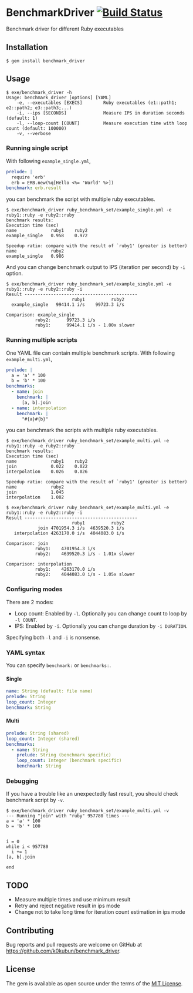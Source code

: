 # BenchmarkDriver [![Build Status](https://travis-ci.org/k0kubun/benchmark_driver.svg?branch=master)](https://travis-ci.org/k0kubun/benchmark_driver)

Benchmark driver for different Ruby executables

## Installation

    $ gem install benchmark_driver

## Usage

```
$ exe/benchmark_driver -h
Usage: benchmark_driver [options] [YAML]
    -e, --executables [EXECS]        Ruby executables (e1::path1; e2::path2; e3::path3;...)
    -i, --ips [SECONDS]              Measure IPS in duration seconds (default: 1)
    -l, --loop-count [COUNT]         Measure execution time with loop count (default: 100000)
    -v, --verbose
```

### Running single script

With following `example_single.yml`,

```yml
prelude: |
  require 'erb'
  erb = ERB.new(%q[Hello <%= 'World' %>])
benchmark: erb.result
```

you can benchmark the script with multiple ruby executables.

```
$ exe/benchmark_driver ruby_benchmark_set/example_single.yml -e ruby1::ruby -e ruby2::ruby
benchmark results:
Execution time (sec)
name             ruby1    ruby2
example_single   0.958    0.972

Speedup ratio: compare with the result of `ruby1' (greater is better)
name             ruby2
example_single   0.986
```

And you can change benchmark output to IPS (iteration per second) by `-i` option.

```
$ exe/benchmark_driver ruby_benchmark_set/example_single.yml -e ruby1::ruby -e ruby2::ruby -i
Result -------------------------------------------
                         ruby1          ruby2
  example_single   99414.1 i/s    99723.3 i/s

Comparison: example_single
           ruby2:      99723.3 i/s
           ruby1:      99414.1 i/s - 1.00x slower
```

### Running multiple scripts

One YAML file can contain multiple benchmark scripts.
With following `example_multi.yml`,

```yml
prelude: |
  a = 'a' * 100
  b = 'b' * 100
benchmarks:
  - name: join
    benchmark: |
      [a, b].join
  - name: interpolation
    benchmark: |
      "#{a}#{b}"
```

you can benchmark the scripts with multiple ruby executables.

```
$ exe/benchmark_driver ruby_benchmark_set/example_multi.yml -e ruby1::ruby -e ruby2::ruby
benchmark results:
Execution time (sec)
name             ruby1    ruby2
join             0.022    0.022
interpolation    0.026    0.026

Speedup ratio: compare with the result of `ruby1' (greater is better)
name             ruby2
join             1.045
interpolation    1.002
```

```
$ exe/benchmark_driver ruby_benchmark_set/example_multi.yml -e ruby1::ruby -e ruby2::ruby -i
Result -------------------------------------------
                         ruby1          ruby2
            join 4701954.3 i/s  4639520.3 i/s
   interpolation 4263170.0 i/s  4044083.0 i/s

Comparison: join
           ruby1:    4701954.3 i/s
           ruby2:    4639520.3 i/s - 1.01x slower

Comparison: interpolation
           ruby1:    4263170.0 i/s
           ruby2:    4044083.0 i/s - 1.05x slower
```

### Configuring modes

There are 2 modes:

- Loop count: Enabled by `-l`. Optionally you can change count to loop by `-l COUNT`.
- IPS: Enabled by `-i`. Optionally you can change duration by `-i DURATION`.

Specifying both `-l` and `-i` is nonsense.

### YAML syntax
You can specify `benchmark:` or `benchmarks:`.

#### Single
```yml
name: String (default: file name)
prelude: String
loop_count: Integer
benchmark: String
```

#### Multi

```yml
prelude: String (shared)
loop_count: Integer (shared)
benchmarks:
  - name: String
    prelude: String (benchmark specific)
    loop_count: Integer (benchmark specific)
    benchmark: String
```

### Debugging

If you have a trouble like an unexpectedly fast result, you should check benchmark script by `-v`.

```
$ exe/benchmark_driver ruby_benchmark_set/example_multi.yml -v
--- Running "join" with "ruby" 957780 times ---
a = 'a' * 100
b = 'b' * 100


i = 0
while i < 957780
  i += 1
[a, b].join

end
```

## TODO

- Measure multiple times and use minimum result
- Retry and reject negative result in ips mode
- Change not to take long time for iteration count estimation in ips mode

## Contributing

Bug reports and pull requests are welcome on GitHub at https://github.com/k0kubun/benchmark_driver.

## License

The gem is available as open source under the terms of the [MIT License](http://opensource.org/licenses/MIT).
